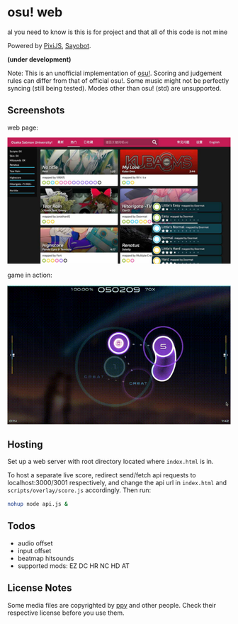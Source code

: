 # osu! web
al you need to know is this is for project and that all of this code is not mine

Powered by [PixiJS](https://www.pixijs.com), [Sayobot](https://osu.sayobot.cn).

**(under development)**

Note: This is an unofficial implementation of [osu!](https://osu.ppy.sh). Scoring and judgement rules can differ from that of official osu!. Some music might not be perfectly syncing (still being tested). Modes other than osu! (std) are unsupported.

## Screenshots

web page:

![webpage](screenshots/page3.jpg)

game in action:

![webpage](screenshots/clip3.gif)

## Hosting

Set up a web server with root directory located where `index.html` is in.

To host a separate live score, redirect send/fetch api requests to localhost:3000/3001 respectively, and change the api url in `index.html` and `scripts/overlay/score.js` accordingly. Then run:

```bash
nohup node api.js &
```

## Todos

- audio offset
- input offset
- beatmap hitsounds
- supported mods: EZ DC HR NC HD AT

## License Notes

Some media files are copyrighted by [ppy](https://github.com/ppy/) and other people. Check their respective license before you use them.
